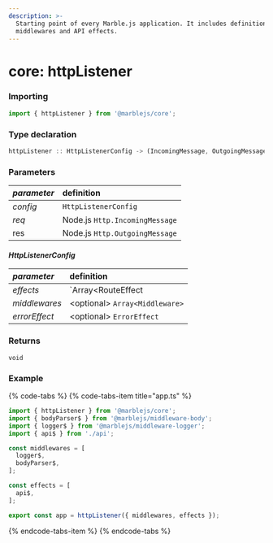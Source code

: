 ```yaml
---
description: >-
  Starting point of every Marble.js application. It includes definitions of all
  middlewares and API effects.
---
```


# core: httpListener

### **Importing**

```typescript
import { httpListener } from '@marblejs/core';
```

### **Type declaration**

```typescript
httpListener :: HttpListenerConfig -> (IncomingMessage, OutgoingMessage) -> void
```

### **Parameters**

| _parameter_ | definition |
| :--- | :--- |
| _config_ | `HttpListenerConfig` |
| _req_  | Node.js `Http.IncomingMessage` |
| res | Node.js `Http.OutgoingMessage` |

#### _**HttpListenerConfig**_

| _parameter_ | definition |
| :--- | :--- |
| _effects_ | `Array<RouteEffect | RouteEffectGroup>` |
| _middlewares_ | &lt;optional&gt; `Array<Middleware>` |
| _errorEffect_ | &lt;optional&gt; `ErrorEffect` |

### Returns

`void`

### **Example**

{% code-tabs %}
{% code-tabs-item title="app.ts" %}
```typescript
import { httpListener } from '@marblejs/core';
import { bodyParser$ } from '@marblejs/middleware-body';
import { logger$ } from '@marblejs/middleware-logger';
import { api$ } from './api';

const middlewares = [
  logger$,
  bodyParser$,
];

const effects = [
  api$,
];

export const app = httpListener({ middlewares, effects });
```
{% endcode-tabs-item %}
{% endcode-tabs %}

